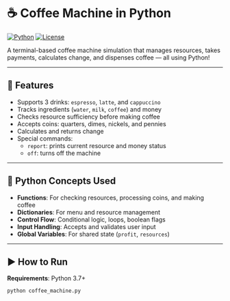 # ☕ Coffee Machine in Python

[![Python](https://img.shields.io/badge/Python-3.7%2B-blue?logo=python)](https://www.python.org/)
[![License](https://img.shields.io/badge/License-MIT-green.svg)](https://choosealicense.com/licenses/mit/)

A terminal-based coffee machine simulation that manages resources, takes payments, calculates change, and dispenses coffee — all using Python!

---

## 🔧 Features

- Supports 3 drinks: `espresso`, `latte`, and `cappuccino`
- Tracks ingredients (`water`, `milk`, `coffee`) and money
- Checks resource sufficiency before making coffee
- Accepts coins: quarters, dimes, nickels, and pennies
- Calculates and returns change
- Special commands:
  - `report`: prints current resource and money status
  - `off`: turns off the machine

---

## 🧠 Python Concepts Used

- **Functions**: For checking resources, processing coins, and making coffee
- **Dictionaries**: For menu and resource management
- **Control Flow**: Conditional logic, loops, boolean flags
- **Input Handling**: Accepts and validates user input
- **Global Variables**: For shared state (`profit`, `resources`)

---

## ▶️ How to Run

**Requirements**: Python 3.7+

```bash
python coffee_machine.py
